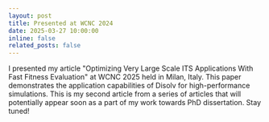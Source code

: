 ```yaml
---
layout: post
title: Presented at WCNC 2024
date: 2025-03-27 10:00:00
inline: false
related_posts: false
---
```


I presented my article "Optimizing Very Large Scale ITS Applications With Fast Fitness Evaluation" at WCNC 2025 held in Milan, Italy.
This paper demonstrates the application capabilities of Disolv for high-performance simulations.
This is my second article from a series of articles that will potentially appear soon as a part of my work towards PhD dissertation. Stay tuned!
